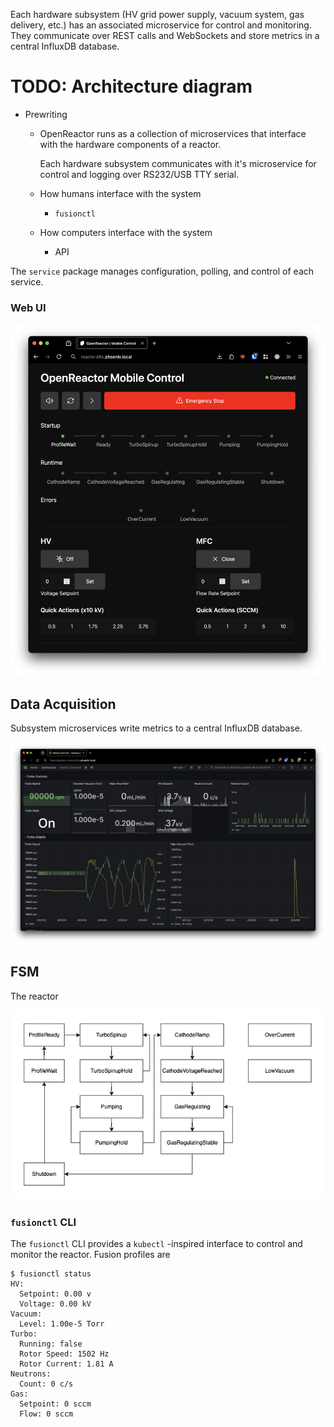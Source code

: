 Each hardware subsystem (HV grid power supply, vacuum system, gas delivery, etc.) has an associated microservice for control and monitoring. They communicate over REST calls and WebSockets and store metrics in a central InfluxDB database.

# TODO: Architecture diagram

- Prewriting

    - OpenReactor runs as a collection of microservices that interface with the hardware components of a reactor.

      Each hardware subsystem communicates with it's microservice for control and logging over RS232/USB TTY serial.

    - How humans interface with the system
        - `fusionctl`

    - How computers interface with the system
        - API

The `service` package manages configuration, polling, and control of each service.

### Web UI

![UI](docs/img/ui.png)



## Data Acquisition

Subsystem microservices write metrics to a central InfluxDB database.

![Grafana](docs/img/grafana.png)


## FSM

The reactor

![fsm](docs/img/diagrams/fsm.jpg)

### `fusionctl` CLI

The `fusionctl` CLI provides a `kubectl` -inspired interface to control and monitor the reactor. Fusion profiles are

```
$ fusionctl status
HV:
  Setpoint: 0.00 v
  Voltage: 0.00 kV
Vacuum:
  Level: 1.00e-5 Torr
Turbo:
  Running: false
  Rotor Speed: 1502 Hz
  Rotor Current: 1.81 A
Neutrons:
  Count: 0 c/s
Gas:
  Setpoint: 0 sccm
  Flow: 0 sccm
```
